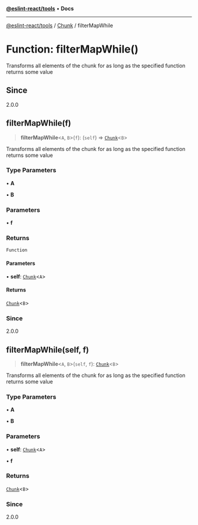 [**@eslint-react/tools**](../../../README.md) • **Docs**

***

[@eslint-react/tools](../../../README.md) / [Chunk](../README.md) / filterMapWhile

# Function: filterMapWhile()

Transforms all elements of the chunk for as long as the specified function returns some value

## Since

2.0.0

## filterMapWhile(f)

> **filterMapWhile**\<`A`, `B`\>(`f`): (`self`) => [`Chunk`](../interfaces/Chunk.md)\<`B`\>

Transforms all elements of the chunk for as long as the specified function returns some value

### Type Parameters

• **A**

• **B**

### Parameters

• **f**

### Returns

`Function`

#### Parameters

• **self**: [`Chunk`](../interfaces/Chunk.md)\<`A`\>

#### Returns

[`Chunk`](../interfaces/Chunk.md)\<`B`\>

### Since

2.0.0

## filterMapWhile(self, f)

> **filterMapWhile**\<`A`, `B`\>(`self`, `f`): [`Chunk`](../interfaces/Chunk.md)\<`B`\>

Transforms all elements of the chunk for as long as the specified function returns some value

### Type Parameters

• **A**

• **B**

### Parameters

• **self**: [`Chunk`](../interfaces/Chunk.md)\<`A`\>

• **f**

### Returns

[`Chunk`](../interfaces/Chunk.md)\<`B`\>

### Since

2.0.0
